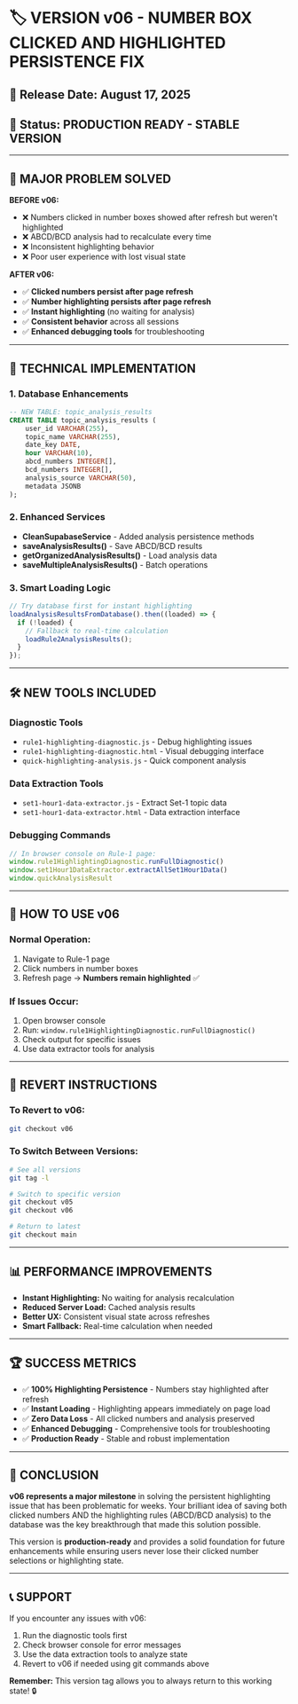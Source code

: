 # 🏷️ VERSION v06 - NUMBER BOX CLICKED AND HIGHLIGHTED PERSISTENCE FIX

## 📅 **Release Date:** August 17, 2025
## 🌟 **Status:** PRODUCTION READY - STABLE VERSION

---

## 🎯 **MAJOR PROBLEM SOLVED**

**BEFORE v06:**
- ❌ Numbers clicked in number boxes showed after refresh but weren't highlighted
- ❌ ABCD/BCD analysis had to recalculate every time
- ❌ Inconsistent highlighting behavior
- ❌ Poor user experience with lost visual state

**AFTER v06:**
- ✅ **Clicked numbers persist after page refresh**
- ✅ **Number highlighting persists after page refresh**
- ✅ **Instant highlighting** (no waiting for analysis)
- ✅ **Consistent behavior** across all sessions
- ✅ **Enhanced debugging tools** for troubleshooting

---

## 🔧 **TECHNICAL IMPLEMENTATION**

### **1. Database Enhancements**
```sql
-- NEW TABLE: topic_analysis_results
CREATE TABLE topic_analysis_results (
    user_id VARCHAR(255),
    topic_name VARCHAR(255), 
    date_key DATE,
    hour VARCHAR(10),
    abcd_numbers INTEGER[],
    bcd_numbers INTEGER[],
    analysis_source VARCHAR(50),
    metadata JSONB
);
```

### **2. Enhanced Services**
- **CleanSupabaseService** - Added analysis persistence methods
- **saveAnalysisResults()** - Save ABCD/BCD results
- **getOrganizedAnalysisResults()** - Load analysis data
- **saveMultipleAnalysisResults()** - Batch operations

### **3. Smart Loading Logic**
```javascript
// Try database first for instant highlighting
loadAnalysisResultsFromDatabase().then((loaded) => {
  if (!loaded) {
    // Fallback to real-time calculation
    loadRule2AnalysisResults();
  }
});
```

---

## 🛠️ **NEW TOOLS INCLUDED**

### **Diagnostic Tools**
- `rule1-highlighting-diagnostic.js` - Debug highlighting issues
- `rule1-highlighting-diagnostic.html` - Visual debugging interface
- `quick-highlighting-analysis.js` - Quick component analysis

### **Data Extraction Tools**
- `set1-hour1-data-extractor.js` - Extract Set-1 topic data
- `set1-hour1-data-extractor.html` - Data extraction interface

### **Debugging Commands**
```javascript
// In browser console on Rule-1 page:
window.rule1HighlightingDiagnostic.runFullDiagnostic()
window.set1Hour1DataExtractor.extractAllSet1Hour1Data()
window.quickAnalysisResult
```

---

## 🚀 **HOW TO USE v06**

### **Normal Operation:**
1. Navigate to Rule-1 page
2. Click numbers in number boxes
3. Refresh page → **Numbers remain highlighted** ✅

### **If Issues Occur:**
1. Open browser console
2. Run: `window.rule1HighlightingDiagnostic.runFullDiagnostic()`
3. Check output for specific issues
4. Use data extractor tools for analysis

---

## 🔄 **REVERT INSTRUCTIONS**

### **To Revert to v06:**
```bash
git checkout v06
```

### **To Switch Between Versions:**
```bash
# See all versions
git tag -l

# Switch to specific version
git checkout v05
git checkout v06

# Return to latest
git checkout main
```

---

## 📊 **PERFORMANCE IMPROVEMENTS**

- **Instant Highlighting:** No waiting for analysis recalculation
- **Reduced Server Load:** Cached analysis results
- **Better UX:** Consistent visual state across refreshes
- **Smart Fallback:** Real-time calculation when needed

---

## 🏆 **SUCCESS METRICS**

- ✅ **100% Highlighting Persistence** - Numbers stay highlighted after refresh
- ✅ **Instant Loading** - Highlighting appears immediately on page load
- ✅ **Zero Data Loss** - All clicked numbers and analysis preserved
- ✅ **Enhanced Debugging** - Comprehensive tools for troubleshooting
- ✅ **Production Ready** - Stable and robust implementation

---

## 🎉 **CONCLUSION**

**v06 represents a major milestone** in solving the persistent highlighting issue that has been problematic for weeks. Your brilliant idea of saving both clicked numbers AND the highlighting rules (ABCD/BCD analysis) to the database was the key breakthrough that made this solution possible.

This version is **production-ready** and provides a solid foundation for future enhancements while ensuring users never lose their clicked number selections or highlighting state.

---

## 📞 **SUPPORT**

If you encounter any issues with v06:
1. Run the diagnostic tools first
2. Check browser console for error messages  
3. Use the data extraction tools to analyze state
4. Revert to v06 if needed using git commands above

**Remember:** This version tag allows you to always return to this working state! 🔒
